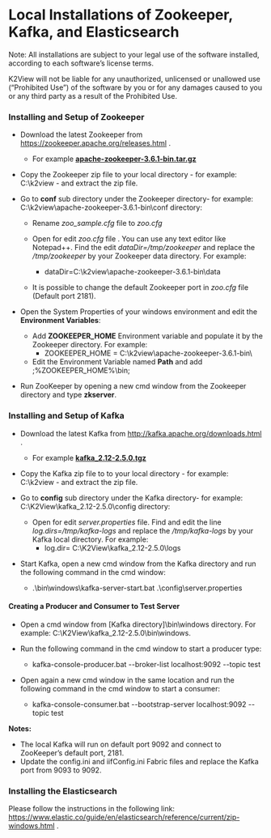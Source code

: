 # Local Installations of Zookeeper, Kafka, and Elasticsearch

Note: All installations are subject to your legal use of the software installed, according to each software’s license terms.

K2View will not be liable for any unauthorized, unlicensed or unallowed use (“Prohibited Use”) of the software by you or for any damages caused to you or any third party as a result of the Prohibited Use.

### **Installing and Setup of Zookeeper** 

- Download  the  latest Zookeeper from https://zookeeper.apache.org/releases.html . 

  - For example [**apache-zookeeper-3.6.1-bin.tar.gz**](https://eur03.safelinks.protection.outlook.com/?url=http%3A%2F%2Farchive.apache.org%2Fdist%2Fzookeeper%2Fzookeeper-3.6.1%2Fapache-zookeeper-3.6.1-bin.tar.gz&data=02|01|tali.einhorn%40k2view.com|e467cadc9c524812a6df08d86a02b5ce|994f176e677549549f9e0c719b5e9ca0|1|0|637375907175544494&sdata=AgNFm8tEyEyNBi6ROZs67s%2BvqcgF8pgQ4zUtiS6crHk%3D&reserved=0)

- Copy the Zookeeper zip file to your local directory - for example: C:\k2view - and extract the zip file.

- Go to **conf** sub directory under  the Zookeeper directory- for example: C:\k2view\apache-zookeeper-3.6.1-bin\conf directory: 

  - Rename *zoo_sample.cfg* file to *zoo.cfg*
  - Open for edit *zoo.cfg* file . You can use any text editor like Notepad++. Find the edit *dataDir=/tmp/zookeeper*  and replace the  */tmp/zookeeper* by your Zookeeper data directory. For example: 
    - dataDir=C:\k2view\apache-zookeeper-3.6.1-bin\data 

  - It is possible to  change the default Zookeeper port  in *zoo.cfg* file (Default port 2181).

- Open the System Properties of your windows environment and edit the **Environment Variables**:

  - Add **ZOOKEEPER_HOME** Environment variable and populate it by the Zookeeper directory. For example: 
    - ZOOKEEPER_HOME = C:\k2view\apache-zookeeper-3.6.1-bin\
  - Edit the Environment Variable named **Path**   and add ;%ZOOKEEPER_HOME%\bin; 

- Run ZooKeeper by opening a new cmd window from the Zookeeper directory and  type **zkserver**.

  

### **Installing and Setup of Kafka**  

- Download the latest Kafka from http://kafka.apache.org/downloads.html .

  - For example [**kafka_2.12-2.5.0.tgz**](https://eur03.safelinks.protection.outlook.com/?url=http%3A%2F%2Fapache.spd.co.il%2Fkafka%2F2.5.0%2Fkafka_2.12-2.5.0.tgz&data=02|01|tali.einhorn%40k2view.com|e467cadc9c524812a6df08d86a02b5ce|994f176e677549549f9e0c719b5e9ca0|1|0|637375907175564482&sdata=ERKF0Gv2B3pEClzy0rHUb7pETIYlfsFzyNU5Q8arRtk%3D&reserved=0)

- Copy the Kafka zip file to  to your local directory - for example: C:\k2view - and extract the zip file. 
- Go to **config** sub directory under  the Kafka directory- for example: C:\K2View\kafka_2.12-2.5.0\config directory: 
  - Open for edit *server.properties* file. Find and edit the line *log.dirs=/tmp/kafka-logs* and replace the */tmp/kafka-logs* by your Kafka local directory. For example:
    - log.dir= C:\K2View\kafka_2.12-2.5.0\logs
- Start Kafka, open a new cmd window from the Kafka directory and run the following command in the cmd window:
  - .\bin\windows\kafka-server-start.bat .\config\server.properties

  

#### **Creating a Producer and Consumer to Test Server** 

- Open a cmd window from [Kafka directory]\bin\windows directory. For example: C:\K2View\kafka_2.12-2.5.0\bin\windows.
- Run the following command in the cmd window to start a  producer type:

  - kafka-console-producer.bat --broker-list localhost:9092 --topic test

- Open again a new cmd window in the same location and run the following command in the cmd window to start a consumer:

  - kafka-console-consumer.bat --bootstrap-server localhost:9092 --topic test

 **Notes:**

- The local Kafka will run on default port 9092 and connect to ZooKeeper’s default port, 2181.
- Update the config.ini and iifConfig.ini Fabric files and replace the Kafka port from 9093 to 9092.

### Installing the Elasticsearch 

Please follow the instructions in the following link:  https://www.elastic.co/guide/en/elasticsearch/reference/current/zip-windows.html .